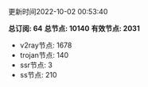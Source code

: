 更新时间2022-10-02 00:53:40

**总订阅: 64**
**总节点: 10140**
**有效节点: 2031**
- v2ray节点: 1678
- trojan节点: 140
- ssr节点: 3
- ss节点: 210

